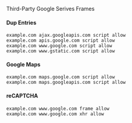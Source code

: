Third-Party Google Serives Frames

#### Dup Entries

    example.com ajax.googleapis.com script allow
    example.com apis.google.com script allow
    example.com www.google.com script allow
    example.com www.gstatic.com script allow

#### Google Maps

    example.com maps.google.com script allow
    example.com maps.googleapis.com script allow

#### reCAPTCHA

    example.com www.google.com frame allow
    example.com www.google.com xhr allow

